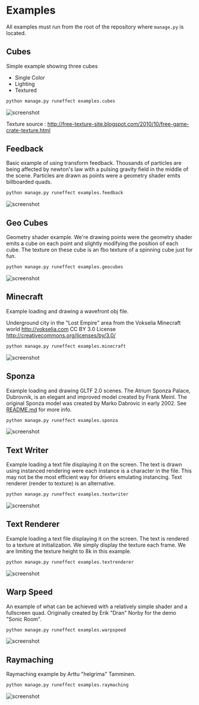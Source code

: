 Examples
========

All examples must run from the root of the repository where ``manage.py`` is located.

Cubes
-----

Simple example showing three cubes

* Single Color
* Lighting
* Textured

```bash
python manage.py runeffect examples.cubes
```

![screenshot](https://raw.githubusercontent.com/Contraz/demosys-py/master/examples/images/cubes.png)

Texture source : http://free-texture-site.blogspot.com/2010/10/free-game-crate-texture.html

Feedback
--------

Basic example of using transform feedback. Thousands of particles are being
affected by newton's law with a pulsing gravity field in the middle of the scene.
Particles are drawn as points were a geometry shader emits billboarded quads.

```bash
python manage.py runeffect examples.feedback
```

![screenshot](https://github.com/Contraz/demosys-py/blob/master/examples/images/feedback.png)

Geo Cubes
---------

Geometry shader example. We're drawing points were the geometry shader emits
a cube on each point and slightly modifying the position of each cube.
The texture on these cube is an fbo texture of a spinning cube just for fun.

```bash
python manage.py runeffect examples.geocubes
```

![screenshot](https://raw.githubusercontent.com/Contraz/demosys-py/master/examples/images/geocubes.png)

Minecraft
---------

Example loading and drawing a wavefront obj file.

Underground city in the "Lost Empire" area from the Vokselia Minecraft world
http://vokselia.com CC BY 3.0 License http://creativecommons.org/licenses/by/3.0/

```bash
python manage.py runeffect examples.minecraft
```

![screenshot](https://raw.githubusercontent.com/Contraz/demosys-py/master/examples/images/minecraft.png)

Sponza
------

Example loading and drawing GLTF 2.0 scenes. The Atrium Sponza Palace, Dubrovnik, is an elegant and improved model created by Frank Meinl. The original Sponza model was created by Marko Dabrovic in early 2002.
See [README.md](https://github.com/Contraz/demosys-py/tree/master/examples/sponza/scenes/sponza/Sponza) for more info.

```bash
python manage.py runeffect examples.sponza
```

![screenshot](https://raw.githubusercontent.com/Contraz/demosys-py/master/examples/images/sponza.png)

Text Writer
-----------

Example loading a text file displaying it on the screen. The text is drawn using instanced rendering
were each instance is a character in the file. This may not be the most efficient way for drivers
emulating instancing. Text renderer (render to texture) is an alternative.

```bash
python manage.py runeffect examples.textwriter
```

![screenshot](https://raw.githubusercontent.com/Contraz/demosys-py/master/examples/images/textwriter.png)

Text Renderer
-------------

Example loading a text file displaying it on the screen. The text is rendered to a texture at initialization.
We simply display the texture each frame. We are limiting the texture height to 8k in this example.

```bash
python manage.py runeffect examples.textrenderer
```

![screenshot](https://raw.githubusercontent.com/Contraz/demosys-py/master/examples/images/textrenderer.png)

Warp Speed
----------

An example of what can be achieved with a relatively simple shader and a fullscreen quad.
Originally created by Erik "Dran" Norby for the demo "Sonic Room".

```bash
python manage.py runeffect examples.warpspeed
```

![screenshot](https://raw.githubusercontent.com/Contraz/demosys-py/master/examples/images/warpspeed.png)

Raymaching
----------

Raymaching example by Arttu "helgrima" Tamminen.

```bash
python manage.py runeffect examples.raymaching
```

![screenshot](https://raw.githubusercontent.com/Contraz/demosys-py/master/examples/images/raymaching.png)
